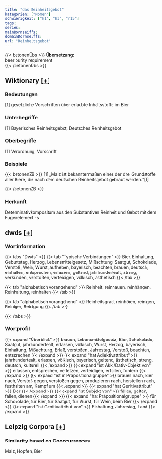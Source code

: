 ```yaml
---
title: "das Reinheitsgebot"
kategorien: ["Nomen"]
schwierigkeit: ["k1", "h3", "r15"]
tags:
series:
mainDornseiffs:
domainDornseiffs:
url: "Reinheitsgebot"
---
```


{{< betonenÜbs >}}
**Übersetzung:**  
beer purity requirement  
{{< /betonenÜbs >}}

## Wiktionary [[+](https://de.wiktionary.org/wiki/Reinheitsgebot)]

### Bedeutungen
[1] gesetzliche Vorschriften über erlaubte Inhaltsstoffe im Bier  

### Unterbegriffe
[1] Bayerisches Reinheitsgebot, Deutsches Reinheitsgebot  

### Oberbegriffe
[1] Verordnung, Vorschrift  

### Beispiele
{{< betonenZB >}}
[1] „Malz ist bekanntermaßen eines der drei Grundstoffe aller Biere, die nach dem deutschen Reinheitsgebot gebraut werden.“[1]  

{{< /betonenZB >}}
### Herkunft
Determinativkompositum aus den Substantiven Reinheit und Gebot mit dem Fugenelement -s  



## dwds [[+](https://www.dwds.de/wb/Reinheitsgebot)]

### Wortinformation
{{< tabs "Dwds" >}}
{{< tab "Typische Verbindungen" >}}
Bier, Einhaltung, Geburtstag, Herzog, Lebensmittelgesetz, Mißachtung, Saatgut, Schokolade, Verstoß, Wein, Wurst, aufheben, bayerisch, beachten, brauen, deutsch, einhalten, entsprechen, erlassen, geltend, jahrhundertealt, streng, verkünden, verstoßen, verteidigen, völkisch, ästhetisch
{{< /tab >}}

{{< tab "alphabetisch vorangehend" >}}
Reinheit, reinhauen, reinhängen, Reinhaltung, reinhalten
{{< /tab >}}

{{< tab "alphabetisch vorangehend" >}}
Reinheitsgrad, reinhören, reinigen, Reiniger, Reinigung
{{< /tab >}}

{{< /tabs >}}

### Wortprofil
{{< expand "Überblick" >}} brauen, Lebensmittelgesetz, Bier, Schokolade, Saatgut, jahrhundertealt, erlassen, völkisch, Wurst, Herzog, bayerisch, Einhaltung, Mißachtung, Erlaß, verstoßen, Jahrestag, Verstoß, beachten, entsprechen {{< /expand >}}
{{< expand "hat Adjektivattribut" >}} jahrhundertealt, erlassen, völkisch, bayerisch, geltend, ästhetisch, streng, deutsch, kulturell {{< /expand >}}
{{< expand "ist Akk./Dativ-Objekt von" >}} erlassen, entsprechen, verletzen, verteidigen, erfüllen, fordern {{< /expand >}}
{{< expand "ist in Präpositionalgruppe" >}} brauen nach, Bier nach, Verstoß gegen, verstoßen gegen, produzieren nach, herstellen nach, festhalten am, Kampf um {{< /expand >}}
{{< expand "hat Genitivattribut" >}} Bier {{< /expand >}}
{{< expand "ist Subjekt von" >}} fällen, gelten, fallen, dienen {{< /expand >}}
{{< expand "hat Präpositionalgruppe" >}} für Schokolade, für Bier, für Saatgut, für Wurst, für Wein, beim Bier {{< /expand >}}
{{< expand "ist Genitivattribut von" >}} Einhaltung, Jahrestag, Land {{< /expand >}}

## Leipzig Corpora [[+](https://corpora.uni-leipzig.de/en/res?word=Reinheitsgebot&corpusId=deu_newscrawl-public_2018)]


### Similarity based on Cooccurrences
Malz, Hopfen, Bier

